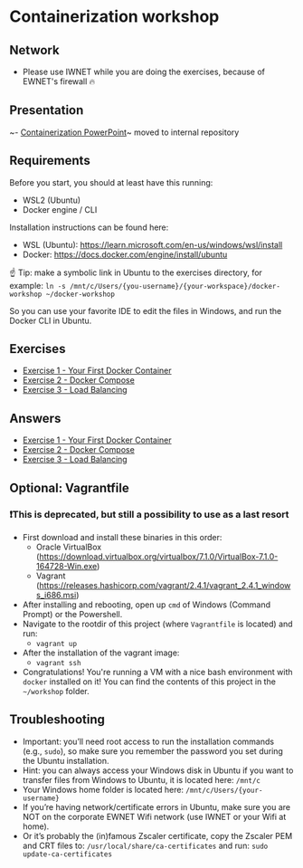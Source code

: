 # Containerization workshop

## Network

- Please use IWNET while you are doing the exercises, because of EWNET's firewall 🔥

## Presentation

~- [Containerization PowerPoint](containerization.pptx)~ moved to internal repository

## Requirements

Before you start, you should at least have this running:
- WSL2 (Ubuntu)
- Docker engine / CLI

Installation instructions can be found here:
- WSL (Ubuntu): https://learn.microsoft.com/en-us/windows/wsl/install
- Docker: https://docs.docker.com/engine/install/ubuntu

☝️ Tip: make a symbolic link in Ubuntu to the exercises directory, for example: 
`ln -s /mnt/c/Users/{you-username}/{your-workspace}/docker-workshop ~/docker-workshop`

So you can use your favorite IDE to edit the files in Windows, and run the Docker CLI in Ubuntu.

## Exercises

- [Exercise 1 - Your First Docker Container](./exercises/exercise_1/README.md)
- [Exercise 2 - Docker Compose](./exercises/exercise_2/README.md)
- [Exercise 3 - Load Balancing](./exercises/exercise_3/README.md)

## Answers

- [Exercise 1 - Your First Docker Container](./exercises/exercise_1_answers/README.md)
- [Exercise 2 - Docker Compose](./exercises/exercise_2_answers/README.md)
- [Exercise 3 - Load Balancing](./exercises/exercise_3_answers/README.md)

## Optional: Vagrantfile

### ❗This is deprecated, but still a possibility to use as a last resort

- First download and install these binaries in this order:
  - Oracle VirtualBox (https://download.virtualbox.org/virtualbox/7.1.0/VirtualBox-7.1.0-164728-Win.exe)
  - Vagrant (https://releases.hashicorp.com/vagrant/2.4.1/vagrant_2.4.1_windows_i686.msi)
- After installing and rebooting, open up `cmd` of Windows (Command Prompt) or the Powershell.
- Navigate to the rootdir of this project (where `Vagrantfile` is located) and run:
  - `vagrant up`
- After the installation of the vagrant image:
  - `vagrant ssh`
- Congratulations! You're running a VM with a nice bash environment with `docker` installed on it! You can find the
  contents of this project in the `~/workshop` folder.

## Troubleshooting
- Important: you’ll need root access to run the installation commands (e.g., `sudo`), so make sure you remember the password you set during the Ubuntu installation.
- Hint: you can always access your Windows disk in Ubuntu if you want to transfer files from Windows to Ubuntu, it is located here: `/mnt/c`
- Your Windows home folder is located here: `/mnt/c/Users/{your-username}`
- If you’re having network/certificate errors in Ubuntu, make sure you are NOT on the corporate EWNET Wifi network (use IWNET or your Wifi at home).
- Or it’s probably the (in)famous Zscaler certificate, copy the Zscaler PEM and CRT files to: `/usr/local/share/ca-certificates` and run: `sudo update-ca-certificates`


